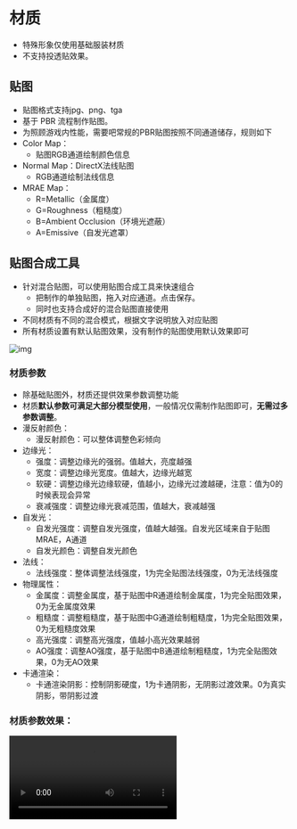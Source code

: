 # 材质

- 特殊形象仅使用基础服装材质
- 不支持投透贴效果。

## 贴图

- 贴图格式支持jpg、png、tga 
- 基于 PBR 流程制作贴图。
- 为照顾游戏内性能，需要吧常规的PBR贴图按照不同通道储存，规则如下
- Color Map：
  - 贴图RGB通道绘制颜色信息
- Normal Map：DirectX法线贴图
  - RGB通道绘制法线信息
- MRAE Map：
  - R=Metallic（金属度）
  - G=Roughness（粗糙度）
  - B=Ambient Occlusion（环境光遮蔽）
  - A=Emissive（自发光遮罩）

## 贴图合成工具

- 针对混合贴图，可以使用贴图合成工具来快速组合
  - 把制作的单独贴图，拖入对应通道。点击保存。
  - 同时也支持合成好的混合贴图直接使用
- 不同材质有不同的混合模式，根据文字说明放入对应贴图
- 所有材质设置有默认贴图效果，没有制作的贴图使用默认效果即可

![img](https://arkimg.ark.online/1748253671308-1.png)

### 材质参数

- 除基础贴图外，材质还提供效果参数调整功能
- 材质**默认参数可满足大部分模型使用**，一般情况仅需制作贴图即可，**无需过多参数调整**。
- 漫反射颜色：
  - 漫反射颜色：可以整体调整色彩倾向
- 边缘光：
  - 强度：调整边缘光的强弱。值越大，亮度越强
  - 宽度：调整边缘光宽度。值越大，边缘光越宽
  - 软硬：调整边缘光边缘软硬，值越小，边缘光过渡越硬，注意：值为0的时候表现会异常
  - 衰减强度：调整边缘光衰减范围，值越大，衰减越强
- 自发光：
  - 自发光强度：调整自发光强度，值越大越强。自发光区域来自于贴图MRAE，A通道
  - 自发光颜色：调整自发光颜色
- 法线：
  - 法线强度：整体调整法线强度，1为完全贴图法线强度，0为无法线强度
- 物理属性：
  - 金属度：调整金属度，基于贴图中R通道绘制金属度，1为完全贴图效果，0为无金属度效果
  - 粗糙度：调整粗糙度，基于贴图中G通道绘制粗糙度，1为完全贴图效果，0为无粗糙度效果
  - 高光强度：调整高光强度，值越小高光效果越弱
  - AO强度：调整AO强度，基于贴图中B通道绘制粗糙度，1为完全贴图效果，0为无AO效果
- 卡通渲染：
  - 卡通渲染阴影：控制阴影硬度，1为卡通阴影，无阴影过渡效果。0为真实阴影，带阴影过渡

### 材质参数效果：

<video controls src="https://arkimg.ark.online/%E7%9A%AE%E5%A5%97.mp4" />